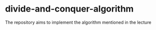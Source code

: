 # divide-and-conquer-algorithm
The repository aims to implement the algorithm mentioned in the lecture
